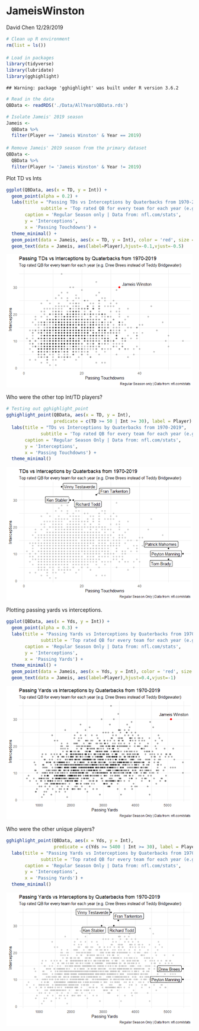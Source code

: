 JameisWinston
================
David Chen
12/29/2019

``` r
# Clean up R environment
rm(list = ls())

# Load in packages
library(tidyverse)
library(lubridate)
library(gghighlight)
```

    ## Warning: package 'gghighlight' was built under R version 3.6.2

``` r
# Read in the data
QBData <- readRDS('./Data/AllYearsQBData.rds')
```

``` r
# Isolate Jameis' 2019 season
Jameis <-
  QBData %>%
  filter(Player == 'Jameis Winston' & Year == 2019)

# Remove Jameis' 2019 season from the primary dataset
QBData <-
  QBData %>%
  filter(Player != 'Jameis Winston' & Year != 2019)
```

Plot TD vs Ints

``` r
ggplot(QBData, aes(x = TD, y = Int)) +
  geom_point(alpha = 0.2) +
  labs(title = "Passing TDs vs Interceptions by Quaterbacks from 1970-2019",
             subtitle = 'Top rated QB for every team for each year (e.g. Dree Brees instead of Teddy Bridgewater)', 
       caption = 'Regular Season only | Data from: nfl.com/stats',
       y = 'Interceptions',
       x = 'Passing Touchdowns') +
  theme_minimal() +
  geom_point(data = Jameis, aes(x = TD, y = Int), color = 'red', size = 2) +
  geom_text(data = Jameis, aes(label=Player),hjust=-0.1,vjust=-0.5) 
```

![](JameisWinston_files/figure-gfm/Jameis%20Winston%20TDs/Ints-1.png)<!-- -->

Who were the other top Int/TD players?

``` r
# Testing out gghighlight_point
gghighlight_point(QBData, aes(x = TD, y = Int), 
                  predicate = c(TD >= 50 | Int >= 30), label = Player) +
  labs(title = "TDs vs Interceptions by Quaterbacks from 1970-2019",
             subtitle = 'Top rated QB for every team for each year (e.g. Dree Brees instead of Teddy Bridgewater)', 
       caption = 'Regular Season Only | Data from: nfl.com/stats',
       y = 'Interceptions',
       x = 'Passing Touchdowns') +
  theme_minimal()
```

![](JameisWinston_files/figure-gfm/Other%20QBs%20TDs/Ints-1.png)<!-- -->

Plotting passing yards vs interceptions.

``` r
ggplot(QBData, aes(x = Yds, y = Int)) +
  geom_point(alpha = 0.3) +
  labs(title = "Passing Yards vs Interceptions by Quaterbacks from 1970-2019",
             subtitle = 'Top rated QB for every team for each year (e.g. Dree Brees instead of Teddy Bridgewater)', 
       caption = 'Regular Season Only | Data from: nfl.com/stats',
       y = 'Interceptions',
       x = 'Passing Yards') +
  theme_minimal() +
  geom_point(data = Jameis, aes(x = Yds, y = Int), color = 'red', size = 2) +
  geom_text(data = Jameis, aes(label=Player),hjust=0.4,vjust=-1) 
```

![](JameisWinston_files/figure-gfm/Jameis%20Passing/Ints-1.png)<!-- -->

Who were the other unique players?

``` r
gghighlight_point(QBData, aes(x = Yds, y = Int), 
                  predicate = c(Yds >= 5400 | Int >= 30), label = Player) +
  labs(title = "Passing Yards vs Interceptions by Quaterbacks from 1970-2019",
             subtitle = 'Top rated QB for every team for each year (e.g. Dree Brees instead of Teddy Bridgewater)', 
       caption = 'Regular Season Only | Data from: nfl.com/stats',
       y = 'Interceptions',
       x = 'Passing Yards') +
  theme_minimal() 
```

![](JameisWinston_files/figure-gfm/Other%20unique%20QBs%20Passing/Ints-1.png)<!-- -->
